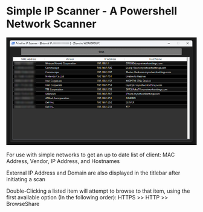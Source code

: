 # Simple IP Scanner - A Powershell Network Scanner

<p align="center"><img src="https://github.com/illsk1lls/IPScanner/blob/main/.readme/IPScanner.png?raw=true"><p>

For use with simple networks to get an up to date list of client: MAC Address, Vendor, IP Address, and Hostnames<br>

External IP Address and Domain are also displayed in the titlebar after initiating a scan<br>

Double-Clicking a listed item will attempt to browse to that item, using the first available option (In the following order): HTTPS \>\> HTTP \>\> BrowseShare<br>